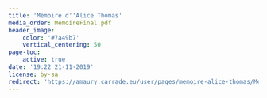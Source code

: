 ```yaml
---
title: 'Mémoire d''Alice Thomas'
media_order: MemoireFinal.pdf
header_image:
    color: '#7a49b7'
    vertical_centering: 50
page-toc:
    active: true
date: '19:22 21-11-2019'
license: by-sa
redirect: 'https://amaury.carrade.eu/user/pages/memoire-alice-thomas/MemoireFinal-AliceThomas.pdf'
---
```


